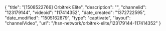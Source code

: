 {
    "title": "[1508522766] Orbitrek Elite",
    "description": "",
    "channelid": "123179144",
    "videoid": "117414352",
    "date_created": "1372722595",
    "date_modified": "1505162879",
    "type": "captivate",
    "layout": "channelVideo",
    "url": "\/hsn-network\/orbitrek-elite\/123179144-117414352"
}